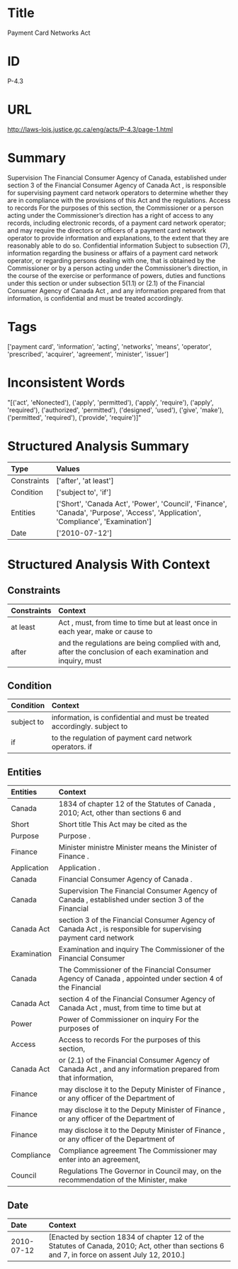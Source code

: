# Title
Payment Card Networks Act


# ID
P-4.3

# URL
http://laws-lois.justice.gc.ca/eng/acts/P-4.3/page-1.html


# Summary
Supervision The Financial Consumer Agency of Canada, established under section 3 of the  Financial Consumer Agency of Canada Act , is responsible for supervising payment card network operators to determine whether they are in compliance with the provisions of this Act and the regulations.
Access to records For the purposes of this section, the Commissioner or a person acting under the Commissioner’s direction has a right of access to any records, including electronic records, of a payment card network operator; and may require the directors or officers of a payment card network operator to provide information and explanations, to the extent that they are reasonably able to do so.
Confidential information Subject to subsection (7), information regarding the business or affairs of a payment card network operator, or regarding persons dealing with one, that is obtained by the Commissioner or by a person acting under the Commissioner’s direction, in the course of the exercise or performance of powers, duties and functions under this section or under subsection 5(1.1) or (2.1) of the  Financial Consumer Agency of Canada Act , and any information prepared from that information, is confidential and must be treated accordingly.


# Tags
['payment card', 'information', 'acting', 'networks', 'means', 'operator', 'prescribed', 'acquirer', 'agreement', 'minister', 'issuer']


# Inconsistent Words
"[('act', 'eNonected'), ('apply', 'permitted'), ('apply', 'require'), ('apply', 'required'), ('authorized', 'permitted'), ('designed', 'used'), ('give', 'make'), ('permitted', 'required'), ('provide', 'require')]"


# Structured Analysis Summary
| Type        | Values                                                                                                                            |
|:------------|:----------------------------------------------------------------------------------------------------------------------------------|
| Constraints | ['after', 'at least']                                                                                                             |
| Condition   | ['subject to', 'if']                                                                                                              |
| Entities    | ['Short', 'Canada Act', 'Power', 'Council', 'Finance', 'Canada', 'Purpose', 'Access', 'Application', 'Compliance', 'Examination'] |
| Date        | ['2010-07-12']                                                                                                                    |


# Structured Analysis With Context
 


## Constraints
| Constraints   | Context                                                                                                     |
|:--------------|:------------------------------------------------------------------------------------------------------------|
| at least      | Act , must, from time to time but at least once in each year, make or cause to                              |
| after         | and the regulations are being complied with and, after the conclusion of each examination and inquiry, must |


## Condition
| Condition   | Context                                                                  |
|:------------|:-------------------------------------------------------------------------|
| subject to  | information, is confidential and must be treated accordingly. subject to |
| if          | to the regulation of payment card network operators. if                  |


## Entities
| Entities    | Context                                                                                                        |
|:------------|:---------------------------------------------------------------------------------------------------------------|
| Canada      | 1834 of chapter 12 of the Statutes of Canada , 2010; Act, other than sections 6 and                            |
| Short       | Short title This Act may be cited as the                                                                       |
| Purpose     | Purpose .                                                                                                      |
| Finance     | Minister ministre Minister  means the Minister of  Finance .                                                   |
| Application | Application .                                                                                                  |
| Canada      | Financial Consumer Agency of  Canada .                                                                         |
| Canada      | Supervision The Financial Consumer Agency of  Canada , established under section 3 of the Financial            |
| Canada Act  | section 3 of the Financial Consumer Agency of Canada Act , is responsible for supervising payment card network |
| Examination | Examination and inquiry The Commissioner of the Financial Consumer                                             |
| Canada      | The Commissioner of the Financial Consumer Agency of Canada , appointed under section 4 of the Financial       |
| Canada Act  | section 4 of the Financial Consumer Agency of Canada Act , must, from time to time but at                      |
| Power       | Power of Commissioner on inquiry For the purposes of                                                           |
| Access      | Access to records For the purposes of this section,                                                            |
| Canada Act  | or (2.1) of the Financial Consumer Agency of Canada Act , and any information prepared from that information,  |
| Finance     | may disclose it to the Deputy Minister of Finance , or any officer of the Department of                        |
| Finance     | may disclose it to the Deputy Minister of Finance , or any officer of the Department of                        |
| Finance     | may disclose it to the Deputy Minister of Finance , or any officer of the Department of                        |
| Compliance  | Compliance agreement The Commissioner may enter into an agreement,                                             |
| Council     | Regulations The Governor in  Council may, on the recommendation of the Minister, make                          |


## Date
| Date       | Context                                                                                                                                      |
|:-----------|:---------------------------------------------------------------------------------------------------------------------------------------------|
| 2010-07-12 | [Enacted by section 1834 of chapter 12 of the Statutes of Canada, 2010; Act, other than sections 6 and 7, in force on assent July 12, 2010.] |


